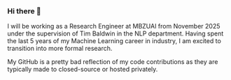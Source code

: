 ### Hi there 👋

I will be working as a Research Engineer at MBZUAI from November 2025 under the supervision of Tim Baldwin in the NLP department. Having spent the last 5 years of my Machine Learning career in industry, I am excited to transition into more formal research.

My GitHub is a pretty bad reflection of my code contributions as they are typically made to closed-source or hosted privately.
